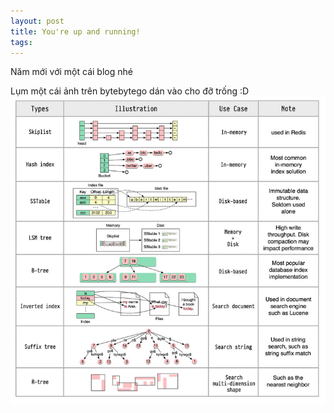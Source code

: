 ```yaml
---
layout: post
title: You're up and running!
tags:
---
```


Năm mới với một cái blog nhé

Lụm một cái ảnh trên bytebytego dán vào cho đỡ trống :D
![](../images/2024-02-16_db.png)